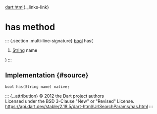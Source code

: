 [dart:html](../../dart-html/dart-html-library){._links-link}

has method
==========

::: {.section .multi-line-signature}
[bool](../../dart-core/bool-class) has(

1.  [String](../../dart-core/string-class) name

)
:::

Implementation {#source}
--------------

``` {.language-dart data-language="dart"}
bool has(String name) native;
```

::: {._attribution}
© 2012 the Dart project authors\
Licensed under the BSD 3-Clause \"New\" or \"Revised\" License.\
<https://api.dart.dev/stable/2.18.5/dart-html/UrlSearchParams/has.html>
:::
